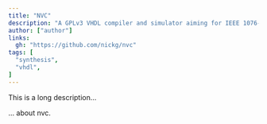 ```yaml
---
title: "NVC"
description: "A GPLv3 VHDL compiler and simulator aiming for IEEE 1076-2002 compliance"
author: ["author"]
links:
  gh: "https://github.com/nickg/nvc"
tags: [
  "synthesis",
  "vhdl",
]
---
```


This is a long description...
<!--more-->
... about nvc.
